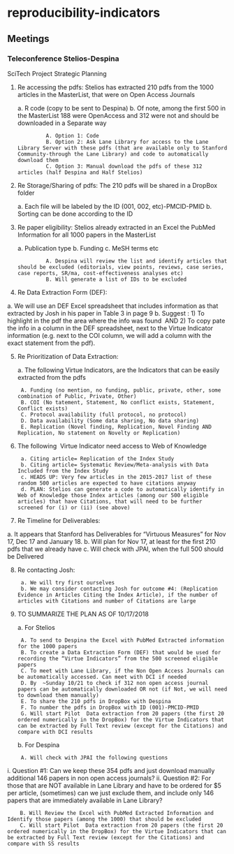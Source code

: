 # reproducibility-indicators

## Meetings

### Teleconference Stelios-Despina

SciTech Project Strategic Planning

1. Re accessing the pdfs: Stelios has extracted 210 pdfs from the 1000 articles in the MasterList, that were on Open Access Journals

    a. R code (copy to be sent to Despina)
    b. Of note, among the first 500 in the MasterList 188 were OpenAccess and 312 were not and should be downloaded in a Separate way

                A. Option 1: Code
                B. Option 2: Ask Lane Library for access to the Lane Library Server with these pdfs (that are available only to Stanford Community-through the Lane Library) and code to automatically download them
                C. Option 3: Manual download the pdfs of these 312 articles (half Despina and Half Stelios)

2. Re Storage/Sharing of pdfs: The 210 pdfs will be shared in a DropBox folder

    a. Each file will be labeled by the ID (001, 002, etc)-PMCID-PMID
    b. Sorting can be done according to the ID

3. Re paper eligibility: Stelios already extracted in an Excel the PubMed Information for all 1000 papers in the MasterList

    a. Publication type
    b. Funding
    c. MeSH terms etc

                A. Despina will review the list and identify articles that should be excluded (editorials, view points, reviews, case series, case reports, SR/ma, cost-effectiveness analyses etc)
                B. Will generate a list of IDs to be excluded

4. Re Data Extraction Form (DEF):

a. We will use an DEF Excel spreadsheet that includes information as that extracted by Josh in his paper in Table 3 in page 9
    b. Suggest : 1) To highlight in the pdf the area where the info was found  AND 2) To copy pate the info in a column in the DEF spreadsheet, next to the Virtue Indicator information (e.g. next to the COI column, we will add a column with the exact statement from the pdf).

5. Re Prioritization of Data Extraction:

    a. The following Virtue Indicators, are the Indicators that can be easily extracted from the pdfs

        A. Funding (no mention, no funding, public, private, other, some combination of Public, Private, Other)
        B. COI (No tatement, Statement, No conflict exists, Statement, Conflict exists)
        C. Protocol availability (full protocol, no protocol)
        D. Data availability (Some data sharing, No data sharing)
        E. Replication (Novel finding, Replication, Novel Finding AND Replication, No statement on Novelty or Replication)

6. The following  Virtue Indicator need access to Web of Knowledge

        a. Citing article= Replication of the Index Study
        b. Citing article= Systematic Review/Meta-analysis with Data Included from the Index Study
        c. HEADS UP: Very few articles in the 2015-2017 list of these random 500 articles are expected to have citations anyway
        d. PLAN: Stelios can generate a code to automatically identify in Web of Knowledge those Index articles (among our 500 eligible articles) that have Citations, that will need to be further screened for (i) or (ii) (see above)

7. Re Timeline for Deliverables:

a. It appears that Stanford has Deliverables for “Virtuous Measures” for Nov 17, Dec 17 and January 18.
        b. Will plan for Nov 17, at least for the first 210 pdfs that we already have
        c. Will check with JPAI, when the full 500 should be Delivered

8. Re contacting Josh:

        a. We will try first ourselves
        b. We may consider contacting Josh for outcome #4: (Replication Evidence in Articles Citing the Index Article), if the number of articles with Citations and number of Citations are large

9. TO SUMMARIZE THE PLAN AS OF 10/17/2018

    a. For Stelios

        A. To send to Despina the Excel with PubMed Extracted information for the 1000 papers
        B. To create a Data Extraction Form (DEF) that would be used for recording the “Virtue Indicators” from the 500 screened eligible papers
        C. To meet with Lane Library, if the Non Open Access Journals can be automatically accessed. Can meet with DCI if needed
        D. By  ~Sunday 10/21 to check if 312 non open access journal papers can be automatically downloaded OR not (if Not, we will need to download them manually)
        E. To share the 210 pdfs in DropBox with Despina
        F. To number the pdfs in DropBox with ID (001)-PMCID-PMID
        G. Will start Pilot  Data extraction from 20 papers (the first 20 ordered numerically in the DropBox) for the Virtue Indicators that can be extracted by Full Text review (except for the Citations) and compare with DCI results

    b. For Despina

        A. Will check with JPAI the following questions
  i. Question #1: Can we keep these 354 pdfs and just download manually additional 146 papers in non open access journals?
            ii. Question #2: For those that are NOT available in Lane Library and have to be ordered for $5 per article, (sometimes) can we just exclude them, and include only 146 papers that are immediately available in Lane Library?

        B. Will Review the Excel with PubMed Extracted Information and Identify those papers (among the 1000) that should be excluded
        C. Will start Pilot  Data extraction from 20 papers (the first 20 ordered numerically in the DropBox) for the Virtue Indicators that can be extracted by Full Text review (except for the Citations) and compare with SS results

